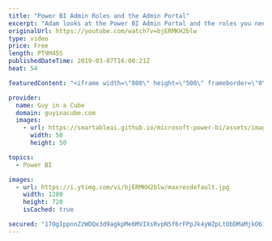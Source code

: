 ```yaml
---
title: "Power BI Admin Roles and the Admin Portal"
excerpt: "Adam looks at the Power BI Admin Portal and the roles you need to be able to access and manage your Power BI items. This consists of two potential roles within Azure Active Directory or Office 365.  ******** LET'S CONNECT! ********  -- http://twitter.com/guyinacube -- http://twitter.com/awsaxton -- http://twitter.com/patrickdba"
originalUrl: https://youtube.com/watch?v=bjERMKH2blw
type: video
price: Free
length: PT9M45S
publishedDateTime: 2019-03-07T16:00:21Z
heat: 54

featuredContent: "<iframe width=\"800\" height=\"500\" frameborder=\"0\" src=\"https://www.youtube.com/embed/bjERMKH2blw\" allow=\"accelerometer; autoplay; encrypted-media; gyroscope; picture-in-picture\" allowfullscreen></iframe>"

provider:
  name: Guy in a Cube
  domain: guyinacube.com
  images:
    - url: https://smartableai.github.io/microsoft-power-bi/assets/images/organizations/guyinacube.com-50x50.jpg
      width: 50
      height: 50

topics:
  - Power BI

images:
  - url: https://i.ytimg.com/vi/bjERMKH2blw/maxresdefault.jpg
    width: 1280
    height: 720
    isCached: true

secured: "17OgIppnnZzWDQx3d9agkpMe6MVIXsRvpN5f6rFPpJk4yWZpLtObDMaMjkO6iAO8FUYrnpT4YlVwJIbZ3l8Ds/ONEqQuyuCucUPXGZ7gtjTOLvy9nIkkRsjT21/FyKqPkgvgpk2/O/CYQVS7zF7Lulx+S0wEkl7lmE3wNHNTAx/8S7L9c/DPbnIkw9IAI73xRKOQV2Hig2r2u5JA76RVxONMkQLy10RjZbGwOVVoTwuYXQMho6G1A7s53vZvSdQy59hBZ0KGgw3wTjTgdOqG0bMZEopZ9WHEnicHuKDGXblFgea1IvkZLk+bGnMb9Wcm0ZWGr9s8FWRPpOj2IsH19I0N8wildBM8VZzSjl7ZC6MPM0WhNK9ip4EQyZ1sd4uLAmrUPgN2f2XVAiqlbezeEGAP5ew47BECmplXnnoQT5M=;nNEByr5V9Y8bYu/f8mS2VQ=="
---
```


